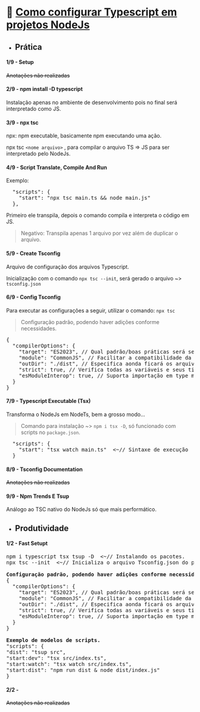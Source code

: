 # 🚀 <u>Como configurar Typescript em projetos NodeJs</u>
* ## Prática
#### 1/9 - Setup

~~Anotações não realizadas~~

#### 2/9 - npm install -D typescript

Instalação apenas no ambiente de desenvolvimento pois no final será interpretado como JS.

#### 3/9 - npx tsc

npx: npm executable, basicamente npm executando uma ação.

npx tsc `<nome arquivo>` , para compilar o arquivo TS => JS para ser interpretado pelo NodeJs.

#### 4/9 - Script Translate, Compile And Run

Exemplo:
<pre>  "scripts": {
    "start": "npx tsc main.ts && node main.js"
  },</pre>
Primeiro ele transpila, depois o comando compila e interpreta o código em JS.

> Negativo: Transpila apenas 1 arquivo por vez além de duplicar o arquivo.

#### 5/9 - Create Tsconfig

Arquivo de configuração dos arquivos Typescript. 

Inicialização com o comando `npx tsc --init`, será gerado o arquivo ~> `tsconfig.json`

#### 6/9 - Config Tsconfig

Para executar as configurações a seguir, utilizar o comando: `npx tsc`
> Configuração padrão, podendo haver adições conforme necessidades.
<pre>{
  "compilerOptions": {
    "target": "ES2023", // Qual padrão/boas práticas será seguido ao executar a transpilação.
    "module": "CommonJS", // Facilitar a compatibilidade da aplicações com navegadores mais antigos.
    "outDir": "./dist", // Especifica aonda ficará os arquivos após serem compilados.
    "strict": true, // Verifica todas as variáveis e seus tipos.
    "esModuleInterop": true, // Suporta importação em type module para compilar em CommonJS.
  }
}
</pre>

#### 7/9 - Typescript Executable (Tsx)

Transforma o NodeJs em NodeTs, bem a grosso modo...

> Comando para instalação ~> `npm i tsx -D`, só funcionado com scripts no `package.json`.

<pre>  "scripts": {
    "start": "tsx watch main.ts"  <~// Sintaxe de execução
  }</pre>

#### 8/9 - Tsconfig Documentation

~~Anotações não realizadas~~

#### 9/9 - Npm Trends E Tsup

Análogo ao TSC nativo do NodeJs só que mais performático.

* ## Produtividade

#### 1/2 - Fast Setupt

<pre>npm i typescript tsx tsup -D  <~// Instalando os pacotes.
npx tsc --init  <~// Inicializa o arquivo Tsconfig.json do projeto.

<b>Configuração padrão, podendo haver adições conforme necessidades.</b>
{
  "compilerOptions": {
    "target": "ES2023", // Qual padrão/boas práticas será seguido ao executar a transpilação.
    "module": "CommonJS", // Facilitar a compatibilidade da aplicações com navegadores mais antigos.
    "outDir": "./dist", // Especifica aonda ficará os arquivos após serem compilados.
    "strict": true, // Verifica todas as variáveis e seus tipos.
    "esModuleInterop": true, // Suporta importação em type module para compilar em CommonJS.
  }
}

<b>Exemplo de modelos de scripts.</b>
"scripts": {
"dist": "tsup src",
"start:dev": "tsx src/index.ts",
"start:watch": "tsx watch src/index.ts",
"start:dist": "npm run dist & node dist/index.js"
}
</pre>

#### 2/2 - 

~~Anotações não realizadas~~

